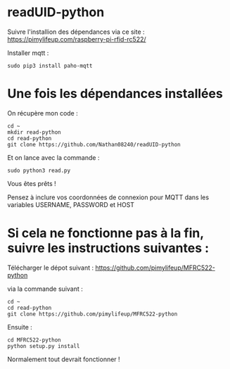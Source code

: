 # readUID-python

Suivre l'installion des dépendances via ce site : https://pimylifeup.com/raspberry-pi-rfid-rc522/

Installer mqtt : 
```
sudo pip3 install paho-mqtt
```



# Une fois les dépendances installées

On récupère mon code : 

```
cd ~
mkdir read-python
cd read-python
git clone https://github.com/Nathan08240/readUID-python
```

Et on lance avec la commande :

```
sudo python3 read.py
```

Vous êtes prêts !

Pensez à inclure vos coordonnées de connexion pour MQTT dans les variables USERNAME, PASSWORD et HOST

# Si cela ne fonctionne pas à la fin, suivre les instructions suivantes :

Télécharger le dépot suivant : https://github.com/pimylifeup/MFRC522-python

via la commande suivant : 

```
cd ~
cd read-python
git clone https://github.com/pimylifeup/MFRC522-python
```

Ensuite : 

```
cd MFRC522-python
python setup.py install
```

Normalement tout devrait fonctionner ! 
